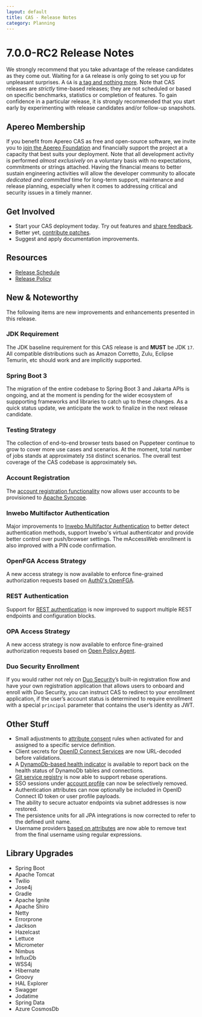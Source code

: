```yaml
---
layout: default
title: CAS - Release Notes
category: Planning
---
```


# 7.0.0-RC2 Release Notes

We strongly recommend that you take advantage of the release candidates as they come out. Waiting for a `GA` release is only going to set
you up for unpleasant surprises. A `GA` is [a tag and nothing more](https://apereo.github.io/2017/03/08/the-myth-of-ga-rel/). Note
that CAS releases are *strictly* time-based releases; they are not scheduled or based on specific benchmarks,
statistics or completion of features. To gain confidence in a particular
release, it is strongly recommended that you start early by experimenting with release candidates and/or follow-up snapshots.

## Apereo Membership

If you benefit from Apereo CAS as free and open-source software, we invite you
to [join the Apereo Foundation](https://www.apereo.org/content/apereo-membership)
and financially support the project at a capacity that best suits your deployment. Note that all development activity is performed
*almost exclusively* on a voluntary basis with no expectations, commitments or strings attached. Having the financial means to better
sustain engineering activities will allow the developer community to allocate *dedicated and committed* time for long-term support,
maintenance and release planning, especially when it comes to addressing critical and security issues in a timely manner.

## Get Involved

- Start your CAS deployment today. Try out features and [share feedback](/cas/Mailing-Lists.html).
- Better yet, [contribute patches](/cas/developer/Contributor-Guidelines.html).
- Suggest and apply documentation improvements.

## Resources

- [Release Schedule](https://github.com/apereo/cas/milestones)
- [Release Policy](/cas/developer/Release-Policy.html)

## New & Noteworthy

The following items are new improvements and enhancements presented in this release.

### JDK Requirement

The JDK baseline requirement for this CAS release is and **MUST** be JDK `17`. All compatible distributions
such as Amazon Corretto, Zulu, Eclipse Temurin, etc should work and are implicitly supported.

### Spring Boot 3

The migration of the entire codebase to Spring Boot 3 and Jakarta APIs is ongoing, and at the moment
is pending for the wider ecosystem of suppporting frameworks and libraries to catch up to these changes. 
As a quick status update, we anticipate the work to finalize in the next release candidate.

### Testing Strategy

The collection of end-to-end browser tests based on Puppeteer continue to grow to cover more use cases
and scenarios. At the moment, total number of jobs stands at approximately `358` distinct scenarios. The overall
test coverage of the CAS codebase is approximately `94%`.

### Account Registration

The [account registration functionality](../registration/Account-Registration-Overview.html) now allows user accounts
to be provisioned to [Apache Syncope](../registration/Account-Registration-Provisioning-Syncope.html).

### Inwebo Multifactor Authentication

Major improvements to [Inwebo Multifactor Authentication](../mfa/Inwebo-Authentication.html) to better detect authentication methods,
support Inwebo's virtual authenticator and provide better control over push/browser settings. The mAccessWeb enrollment is also
improved with a PIN code confirmation.

### OpenFGA Access Strategy

A new access strategy is now available to enforce fine-grained authorization 
requests based on [Auth0's OpenFGA](../services/Service-Access-Strategy-OpenFGA.html).

### REST Authentication

Support for [REST authentication](../authentication/Rest-Authentication.html) is now improved to support
multiple REST endpoints and configuration blocks.

### OPA Access Strategy

A new access strategy is now available to enforce fine-grained authorization
requests based on [Open Policy Agent](../services/Service-Access-Strategy-OpenPolicyAgent.html).

### Duo Security Enrollment

If you would rather not rely on [Duo Security](../mfa/DuoSecurity-Authentication.html)’s built-in 
registration flow and have your own registration application 
that allows users to onboard and enroll with Duo Security, you can instruct CAS to redirect to your enrollment 
application, if the user’s account status is determined to require enrollment with a special `principal` parameter
that contains the user’s identity as JWT.

## Other Stuff
    
- Small adjustments to [attribute consent](../integration/Attribute-Release-Consent-Activation.html) rules when activated for and assigned to a specific 
  service definition. 
- Client secrets for [OpenID Connect Services](../authentication/OIDC-Authentication-Clients.html) are now URL-decoded before validations.
- A [DynamoDb-based health indicator](../monitoring/Configuring-Monitoring-DynamoDb.html) is available to report back on the health status of
  DynamoDb tables and connections.
- [Git service registry](../services/Git-Service-Management.html) is now able to support rebase operations.
- SSO sessions under [account profile](../registration/Account-Management-Overview.html) can now be selectively removed.
- Authentication attributes can now optionally be included in OpenID Connect ID token or user profile payloads. 
- The ability to secure actuator endpoints via subnet addresses is now restored.
- The persistence units for all JPA integrations is now corrected to refer to the defined unit name.
- Username providers [based on attributes](../integration/Attribute-Release-PrincipalId-Attribute.html) are now able to remove text from the final username 
  using regular expressions. 

## Library Upgrades

- Spring Boot   
- Apache Tomcat
- Twilio
- Jose4j
- Gradle
- Apache Ignite
- Apache Shiro
- Netty
- Errorprone
- Jackson
- Hazelcast
- Lettuce
- Micrometer
- Nimbus
- InfluxDb
- WSS4j
- Hibernate
- Groovy
- HAL Explorer
- Swagger
- Jodatime
- Spring Data
- Azure CosmosDb
